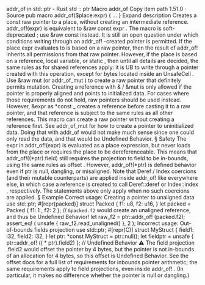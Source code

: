 addr_of in std::ptr - Rust
std
::
ptr
Macro
addr_of
Copy item path
1.51.0
·
Source
pub macro addr_of($place:expr) {
    ...
}
Expand description
Creates a
const
raw pointer to a place, without creating an intermediate reference.
addr_of!(expr)
is equivalent to
&raw const expr
. The macro is
soft-deprecated
;
use
&raw const
instead.
It is still an open question under which conditions writing through an
addr_of!
-created
pointer is permitted. If the place
expr
evaluates to is based on a raw pointer, then the
result of
addr_of!
inherits all permissions from that raw pointer. However, if the place is
based on a reference, local variable, or
static
, then until all details are decided, the same
rules as for shared references apply: it is UB to write through a pointer created with this
operation, except for bytes located inside an
UnsafeCell
. Use
&raw mut
(or
addr_of_mut
)
to create a raw pointer that definitely permits mutation.
Creating a reference with
&
/
&mut
is only allowed if the pointer is properly aligned
and points to initialized data. For cases where those requirements do not hold,
raw pointers should be used instead. However,
&expr as *const _
creates a reference
before casting it to a raw pointer, and that reference is subject to the same rules
as all other references. This macro can create a raw pointer
without
creating
a reference first.
See
addr_of_mut
for how to create a pointer to uninitialized data.
Doing that with
addr_of
would not make much sense since one could only
read the data, and that would be Undefined Behavior.
§
Safety
The
expr
in
addr_of!(expr)
is evaluated as a place expression, but never loads from the
place or requires the place to be dereferenceable. This means that
addr_of!((*ptr).field)
still requires the projection to
field
to be in-bounds, using the same rules as
offset
.
However,
addr_of!(*ptr)
is defined behavior even if
ptr
is null, dangling, or misaligned.
Note that
Deref
/
Index
coercions (and their mutable counterparts) are applied inside
addr_of!
like everywhere else, in which case a reference is created to call
Deref::deref
or
Index::index
, respectively. The statements above only apply when no such coercions are
applied.
§
Example
Correct usage: Creating a pointer to unaligned data
use
std::ptr;
#[repr(packed)]
struct
Packed {
    f1: u8,
    f2: u16,
}
let
packed = Packed { f1:
1
, f2:
2
};
// `&packed.f2` would create an unaligned reference, and thus be Undefined Behavior!
let
raw_f2 =
ptr::addr_of!
(packed.f2);
assert_eq!
(
unsafe
{ raw_f2.read_unaligned() },
2
);
Incorrect usage: Out-of-bounds fields projection
use
std::ptr;
#[repr(C)]
struct
MyStruct {
    field1: i32,
    field2: i32,
}
let
ptr:
*const
MyStruct = ptr::null();
let
fieldptr =
unsafe
{
ptr::addr_of!
((
*
ptr).field2) };
// Undefined Behavior ⚠️
The field projection
.field2
would offset the pointer by 4 bytes,
but the pointer is not in-bounds of an allocation for 4 bytes,
so this offset is Undefined Behavior.
See the
offset
docs for a full list of requirements for inbounds pointer arithmetic; the
same requirements apply to field projections, even inside
addr_of!
. (In particular, it makes
no difference whether the pointer is null or dangling.)